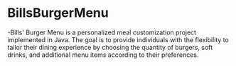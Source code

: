# BillsBurgerMenu
-Bills' Burger Menu is a personalized meal customization project implemented in Java. The goal is to provide individuals with the flexibility to tailor their dining experience by choosing the quantity of burgers, soft drinks, and additional menu items according to their preferences.
